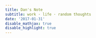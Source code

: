 ```yaml
---
title: Dan's Note
subtitle: work · life · random thoughts
date: '2017-01-31'
disable_mathjax: true
disable_highlight: true
---
```

